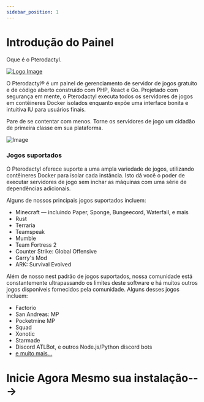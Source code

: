 ```yaml
---
sidebar_position: 1
---
```


# Introdução do Painel

Oque é o Pterodactyl.

[![Logo Image](https://cdn.pterodactyl.io/logos/new/pterodactyl_logo.png)](https://pterodactyl.io)

O Pterodactyl® é um painel de gerenciamento de servidor de jogos gratuito e de código aberto construído com PHP, React e Go. Projetado com segurança
em mente, o Pterodactyl executa todos os servidores de jogos em contêineres Docker isolados enquanto expõe uma interface bonita e intuitiva
IU para usuários finais.

Pare de se contentar com menos. Torne os servidores de jogo um cidadão de primeira classe em sua plataforma.

![Image](https://cdn.pterodactyl.io/site-assets/pterodactyl_v1_demo.gif)

### Jogos suportados

O Pterodactyl oferece suporte a uma ampla variedade de jogos, utilizando contêineres Docker para isolar cada instância. Isto dá
você o poder de executar servidores de jogo sem inchar as máquinas com uma série de dependências adicionais.

Alguns de nossos principais jogos suportados incluem:

* Minecraft — incluindo Paper, Sponge, Bungeecord, Waterfall, e mais
* Rust
* Terraria
* Teamspeak
* Mumble
* Team Fortress 2
* Counter Strike: Global Offensive
* Garry's Mod
* ARK: Survival Evolved

Além de nosso nest padrão de jogos suportados, nossa comunidade está constantemente ultrapassando os limites deste software
e há muitos outros jogos disponíveis fornecidos pela comunidade. Alguns desses jogos incluem:

* Factorio
* San Andreas: MP
* Pocketmine MP
* Squad
* Xonotic
* Starmade
* Discord ATLBot, e outros Node.js/Python discord bots
* [e muito mais...](https://github.com/parkervcp/eggs)

# Inicie Agora Mesmo sua instalação--->